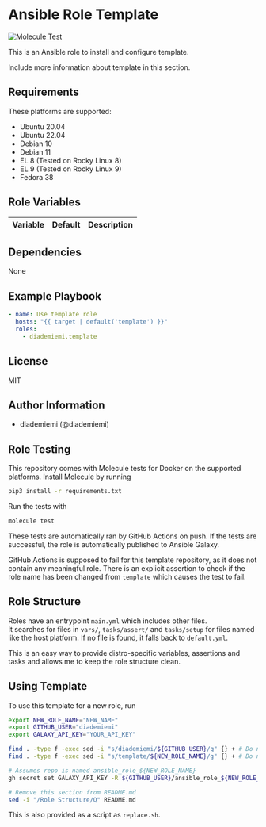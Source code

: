 Ansible Role Template
=========

[![Molecule Test](https://github.com/diademiemi/ansible_role_template/actions/workflows/molecule.yml/badge.svg)](https://github.com/diademiemi/ansible_role_template/actions/workflows/molecule.yml)

This is an Ansible role to install and configure template.

Include more information about template in this section.

Requirements
------------
These platforms are supported:
- Ubuntu 20.04  
- Ubuntu 22.04  
- Debian 10  
- Debian 11  
- EL 8 (Tested on Rocky Linux 8)  
- EL 9 (Tested on Rocky Linux 9)  
- Fedora 38  

<!-- 
- List hardware requirements here  
-->

Role Variables
--------------

Variable | Default | Description
--- | --- | ---
<!--
`variable` | `default` | Variable example
`long_variable` | See [defaults/main.yml](./defaults/main.yml) | Variable referring to defaults
`distro_specific_variable` | See [vars/debian.yml](./vars/debian.yml) | Variable referring to distro-specific variables
-->

Dependencies
------------
<!-- List dependencies on other roles or criteria -->
None

Example Playbook
----------------

```yaml
- name: Use template role
  hosts: "{{ target | default('template') }}"
  roles:
    - diademiemi.template
```

License
-------

MIT

Author Information
------------------

- diademiemi (@diademiemi)

Role Testing
------------

This repository comes with Molecule tests for Docker on the supported platforms.
Install Molecule by running
```bash
pip3 install -r requirements.txt
```

Run the tests with
```bash
molecule test
```

These tests are automatically ran by GitHub Actions on push. If the tests are successful, the role is automatically published to Ansible Galaxy.

GitHub Actions is supposed to fail for this template repository, as it does not contain any meaningful role. There is an explicit assertion to check if the role name has been changed from `template` which causes the test to fail.    

Role Structure
--------------

Roles have an entrypoint `main.yml` which includes other files.  
It searches for files in `vars/`, `tasks/assert/` and `tasks/setup` for files named like the host platform. If no file is found, it falls back to `default.yml`.  

This is an easy way to provide distro-specific variables, assertions and tasks and allows me to keep the role structure clean.  

Using Template
--------------
To use this template for a new role, run
```bash
export NEW_ROLE_NAME="NEW_NAME"
export GITHUB_USER="diademiemi"
export GALAXY_API_KEY="YOUR_API_KEY"

find . -type f -exec sed -i "s/diademiemi/${GITHUB_USER}/g" {} + # Do not run this more than once
find . -type f -exec sed -i "s/template/${NEW_ROLE_NAME}/g" {} + # Do not run this more than once

# Assumes repo is named ansible_role_${NEW_ROLE_NAME}
gh secret set GALAXY_API_KEY -R ${GITHUB_USER}/ansible_role_${NEW_ROLE_NAME} -a actions -b ${GALAXY_API_KEY}

# Remove this section from README.md
sed -i "/Role Structure/Q" README.md
```

This is also provided as a script as `replace.sh`.  
